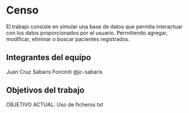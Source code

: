 # Censo

El trabajo consiste en simular una base de datos que permita interactuar con los datos proporcionados por el usuario. Permitiendo agregar, modificar, eliminar o buscar pacientes registrados.

## Integrantes del equipo

Juan Cruz Sabaris Forciniti @jc-sabaris

## Objetivos del trabajo

OBJETIVO ACTUAL: Uso de ficheros txt
